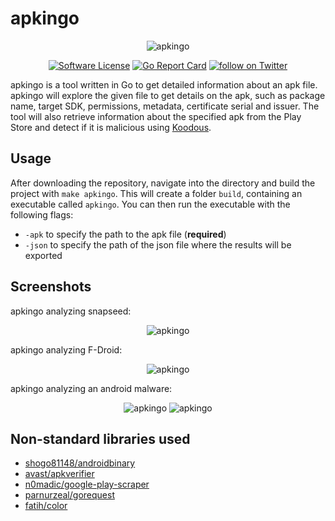 # apkingo

<p align="center">
  <img alt="apkingo" src="https://github.com/andpalmier/apkingo/blob/main/apkingo.png?raw=true" />
  <p align="center">
    <a href="https://github.com/andpalmier/apkingo/blob/main/LICENSE"><img alt="Software License" src="https://img.shields.io/badge/license-GPL3-brightgreen.svg?style=flat-square"></a>
    <a href="https://goreportcard.com/report/github.com/andpalmier/apkingo"><img alt="Go Report Card" src="https://goreportcard.com/badge/github.com/andpalmier/apkingo?style=flat-square"></a>
    <a href="https://twitter.com/intent/follow?screen_name=andpalmier"><img src="https://img.shields.io/twitter/follow/andpalmier?style=social&logo=twitter" alt="follow on Twitter"></a>
  </p>
</p>

apkingo is a tool written in Go to get detailed information about an apk file. apkingo will explore the given file to get details on the apk, such as package name, target SDK, permissions, metadata, certificate serial and issuer. The tool will also retrieve information about the
specified apk from the Play Store and detect if it is malicious using [Koodous](https://koodous.com/).

## Usage

After downloading the repository, navigate into the directory and build the project with `make apkingo`. This will create a folder `build`, containing an executable called `apkingo`. You can then run the executable with the following flags:

- `-apk` to specify the path to the apk file (**required**)
- `-json`	to specify the path of the json file where the results will be exported


## Screenshots

apkingo analyzing snapseed:
<p align="center">
  <img alt="apkingo" src="https://github.com/andpalmier/apkingo/blob/main/screen_snapseed.png?raw=true" />
</p>

apkingo analyzing F-Droid:
<p align="center">
  <img alt="apkingo" src="https://github.com/andpalmier/apkingo/blob/main/screen_f-droid.png?raw=true" />
</p>

apkingo analyzing an android malware:
<p align="center">
  <img alt="apkingo" src="https://github.com/andpalmier/apkingo/blob/main/screen_malware.png?raw=true" />
  <img alt="apkingo" src="https://github.com/andpalmier/apkingo/blob/main/screen_malware2.png?raw=true" />
</p>

## Non-standard libraries used

- [shogo81148/androidbinary](https://github.com/shogo82148/androidbinary)
- [avast/apkverifier](https://github.com/avast/apkverifier)
- [n0madic/google-play-scraper](https://github.com/n0madic/google-play-scraper)
- [parnurzeal/gorequest](https://github.com/parnurzeal/gorequest)
- [fatih/color](https://github.com/fatih/color)
